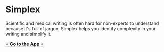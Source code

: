 # Simplex

Scientific and medical writing is often hard for non-experts to understand because it's full of jargon. Simplex helps you identify complexity in your writing and simplify it.

[⭐️ **Go to the App** ⭐️](https://gosimplex.app/)
